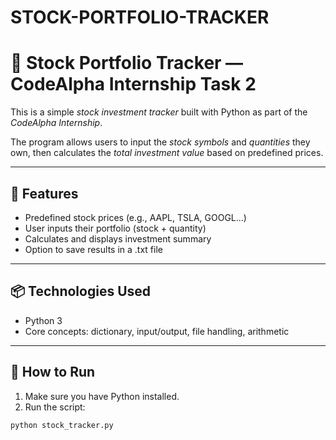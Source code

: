 # STOCK-PORTFOLIO-TRACKER
# 💼 Stock Portfolio Tracker — CodeAlpha Internship Task 2

This is a simple *stock investment tracker* built with Python as part of the *CodeAlpha Internship*.

The program allows users to input the *stock symbols* and *quantities* they own, then calculates the *total investment value* based on predefined prices.

---

## 🧠 Features

- Predefined stock prices (e.g., AAPL, TSLA, GOOGL...)
- User inputs their portfolio (stock + quantity)
- Calculates and displays investment summary
- Option to save results in a .txt file

---

## 📦 Technologies Used

- Python 3
- Core concepts: dictionary, input/output, file handling, arithmetic

---

## 🚀 How to Run

1. Make sure you have Python installed.
2. Run the script:

```bash
python stock_tracker.py
